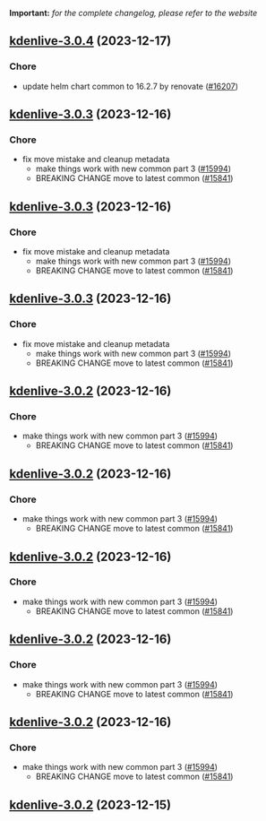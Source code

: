 **Important:**
*for the complete changelog, please refer to the website*




## [kdenlive-3.0.4](https://github.com/truecharts/charts/compare/kdenlive-3.0.3...kdenlive-3.0.4) (2023-12-17)

### Chore

- update helm chart common to 16.2.7 by renovate ([#16207](https://github.com/truecharts/charts/issues/16207))
  
  


## [kdenlive-3.0.3](https://github.com/truecharts/charts/compare/kdenlive-2.0.23...kdenlive-3.0.3) (2023-12-16)

### Chore

- fix move mistake and cleanup metadata
  - make things work with new common part 3 ([#15994](https://github.com/truecharts/charts/issues/15994))
  - BREAKING CHANGE move to latest common ([#15841](https://github.com/truecharts/charts/issues/15841))
  
  


## [kdenlive-3.0.3](https://github.com/truecharts/charts/compare/kdenlive-2.0.23...kdenlive-3.0.3) (2023-12-16)

### Chore

- fix move mistake and cleanup metadata
  - make things work with new common part 3 ([#15994](https://github.com/truecharts/charts/issues/15994))
  - BREAKING CHANGE move to latest common ([#15841](https://github.com/truecharts/charts/issues/15841))
  
  


## [kdenlive-3.0.3](https://github.com/truecharts/charts/compare/kdenlive-2.0.23...kdenlive-3.0.3) (2023-12-16)

### Chore

- fix move mistake and cleanup metadata
  - make things work with new common part 3 ([#15994](https://github.com/truecharts/charts/issues/15994))
  - BREAKING CHANGE move to latest common ([#15841](https://github.com/truecharts/charts/issues/15841))
  
  


## [kdenlive-3.0.2](https://github.com/truecharts/charts/compare/kdenlive-2.0.23...kdenlive-3.0.2) (2023-12-16)

### Chore

- make things work with new common part 3 ([#15994](https://github.com/truecharts/charts/issues/15994))
  - BREAKING CHANGE move to latest common ([#15841](https://github.com/truecharts/charts/issues/15841))
  
  


## [kdenlive-3.0.2](https://github.com/truecharts/charts/compare/kdenlive-2.0.23...kdenlive-3.0.2) (2023-12-16)

### Chore

- make things work with new common part 3 ([#15994](https://github.com/truecharts/charts/issues/15994))
  - BREAKING CHANGE move to latest common ([#15841](https://github.com/truecharts/charts/issues/15841))
  
  


## [kdenlive-3.0.2](https://github.com/truecharts/charts/compare/kdenlive-2.0.23...kdenlive-3.0.2) (2023-12-16)

### Chore

- make things work with new common part 3 ([#15994](https://github.com/truecharts/charts/issues/15994))
  - BREAKING CHANGE move to latest common ([#15841](https://github.com/truecharts/charts/issues/15841))
  
  


## [kdenlive-3.0.2](https://github.com/truecharts/charts/compare/kdenlive-2.0.23...kdenlive-3.0.2) (2023-12-16)

### Chore

- make things work with new common part 3 ([#15994](https://github.com/truecharts/charts/issues/15994))
  - BREAKING CHANGE move to latest common ([#15841](https://github.com/truecharts/charts/issues/15841))
  
  


## [kdenlive-3.0.2](https://github.com/truecharts/charts/compare/kdenlive-2.0.23...kdenlive-3.0.2) (2023-12-16)

### Chore

- make things work with new common part 3 ([#15994](https://github.com/truecharts/charts/issues/15994))
  - BREAKING CHANGE move to latest common ([#15841](https://github.com/truecharts/charts/issues/15841))
  
  


## [kdenlive-3.0.2](https://github.com/truecharts/charts/compare/kdenlive-2.0.23...kdenlive-3.0.2) (2023-12-15)
